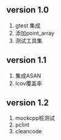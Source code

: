 ## version 1.0
1. gtest 集成
2. 添加point_array
3. 测试工具集

## version 1.1
1. 集成ASAN
2. lcov覆盖率

## version 1.2
1. mockcpp桩测试
2. pclint
4. cleancode